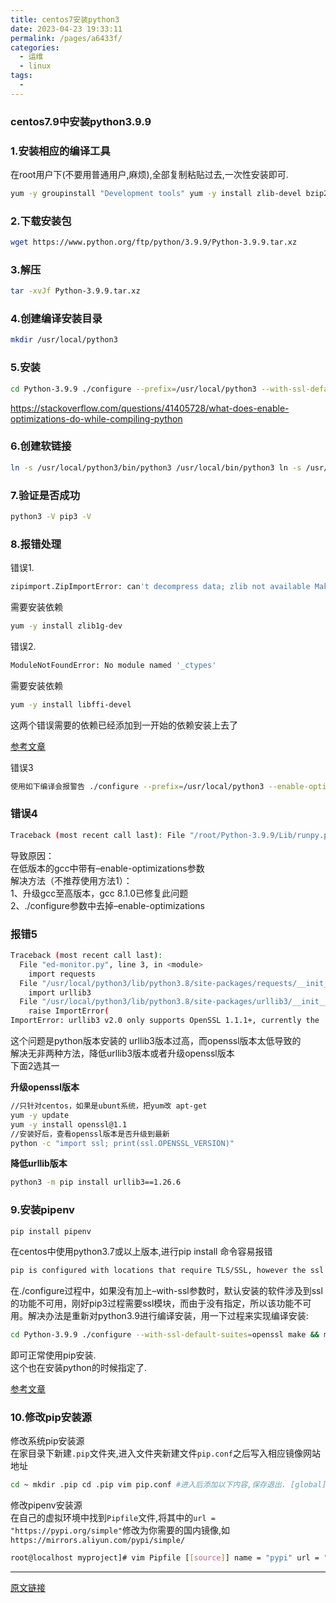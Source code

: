 ```yaml
---
title: centos7安装python3
date: 2023-04-23 19:33:11
permalink: /pages/a6433f/
categories:
  - 运维
  - linux
tags:
  - 
---
```


### centos7.9中安装python3.9.9

### 1.安装相应的编译工具

在root用户下(不要用普通用户,麻烦),全部复制粘贴过去,一次性安装即可.

```bash
yum -y groupinstall "Development tools" yum -y install zlib-devel bzip2-devel openssl-devel ncurses-devel sqlite-devel readline-devel tk-devel gdbm-devel db4-devel libpcap-devel xz-devel yum install -y libffi-devel zlib1g-dev yum install zlib* -y
```

### 2.下载安装包

```bash
wget https://www.python.org/ftp/python/3.9.9/Python-3.9.9.tar.xz
```

### 3.解压

```bash
tar -xvJf Python-3.9.9.tar.xz
```

### 4.创建编译安装目录

```bash
mkdir /usr/local/python3
```

### 5.安装

```bash
cd Python-3.9.9 ./configure --prefix=/usr/local/python3 --with-ssl-default-suites=openssl #./configure --prefix=/usr/local/python3 --enable-optimizations --with-ssl-default-suites=openssl #第一个指定安装的路径,不指定的话,安装过程中可能软件所需要的文件复制到其他不同目录,删除软件很不方便,复制软件也不方便. #第二个可以提高python10%-20%代码运行速度，但是gcc小于8.1.0会报错是，见错误4 #第三个是为了安装pip需要用到ssl,后面报错会有提到，原选项 --with-ssl，此版本用 --with-ssl-default-suites=openssl。 make && make install
```

https://stackoverflow.com/questions/41405728/what-does-enable-optimizations-do-while-compiling-python

### 6.创建软链接

```bash
ln -s /usr/local/python3/bin/python3 /usr/local/bin/python3 ln -s /usr/local/python3/bin/pip3 /usr/local/bin/pip3
```

### 7.验证是否成功

```bash
python3 -V pip3 -V
```

### 8.报错处理

错误1.

```bash
zipimport.ZipImportError: can't decompress data; zlib not available Makefile:1099: recipe for target 'install' failed make: *** [install] Error 1
```

需要安装依赖

```bash
yum -y install zlib1g-dev
```

错误2.

```bash
ModuleNotFoundError: No module named '_ctypes'
```

需要安装依赖

```bash
yum -y install libffi-devel
```

这两个错误需要的依赖已经添加到一开始的依赖安装上去了

[参考文章](https://blog.csdn.net/elija940818/article/details/79238813)

错误3

```bash
使用如下编译会报警告 ./configure --prefix=/usr/local/python3 --enable-optimizations --with-ssl 警告如下 configure: WARNING: unrecognized options: --with-ssl
```

### 错误4

```bash
Traceback (most recent call last): File "/root/Python-3.9.9/Lib/runpy.py", line 15, in <module> import importlib.util File "/root/Python-3.9.9/Lib/importlib/util.py", line 2, in <module> from . import abc File "/root/Python-3.9.9/Lib/importlib/abc.py", line 17, in <module> from typing import Protocol, runtime_checkable File "/root/Python-3.9.9/Lib/typing.py", line 21, in <module> import collections SystemError: <built-in function compile> returned NULL without setting an error generate-posix-vars failed make[1]: *** [pybuilddir.txt] Error 1 make[1]: Leaving directory `/root/Python-3.9.9' make: *** [profile-opt] Error 2
```

导致原因：  
在低版本的gcc中带有–enable-optimizations参数  
解决方法（不推荐使用方法1）：  
1、升级gcc至高版本，gcc 8.1.0已修复此问题  
2、./configure参数中去掉–enable-optimizations

### 报错5

```bash
Traceback (most recent call last):
  File "ed-monitor.py", line 3, in <module>
    import requests
  File "/usr/local/python3/lib/python3.8/site-packages/requests/__init__.py", line 43, in <module>
    import urllib3
  File "/usr/local/python3/lib/python3.8/site-packages/urllib3/__init__.py", line 38, in <module>
    raise ImportError(
ImportError: urllib3 v2.0 only supports OpenSSL 1.1.1+, currently the 'ssl' module is compiled with OpenSSL 1.0.2k-fips  26 Jan 2017. See: https://github.com/urllib3/urllib3/issues/2168
```

这个问题是python版本安装的 urllib3版本过高，而openssl版本太低导致的  
解决无非两种方法，降低urllib3版本或者升级openssl版本  
下面2选其一

**升级openssl版本**

```bash
//只针对centos，如果是ubunt系统，把yum改 apt-get
yum -y update
yum -y install openssl@1.1
//安装好后，查看openssl版本是否升级到最新
python -c "import ssl; print(ssl.OPENSSL_VERSION)"
```

**降低urllib版本**

```bash
python3 -m pip install urllib3==1.26.6
```



### 9.安装pipenv

```bash
pip install pipenv
```

在centos中使用python3.7或以上版本,进行pip install 命令容易报错

```bash
pip is configured with locations that require TLS/SSL, however the ssl module in Python is not available. Could not fetch URL https:*******: There was a problem confirming the ssl certificate: Can't connect to HTTPS URL because the SSL module is not available. - skipping
```

在./configure过程中，如果没有加上–with-ssl参数时，默认安装的软件涉及到ssl的功能不可用，刚好pip3过程需要ssl模块，而由于没有指定，所以该功能不可用。解决办法是重新对python3.9进行编译安装，用一下过程来实现编译安装:

```bash
cd Python-3.9.9 ./configure --with-ssl-default-suites=openssl make && make install
```

即可正常使用pip安装.  
这个也在安装python的时候指定了.

[参考文章](https://blog.csdn.net/jeryjeryjery/article/details/77880227)

### 10.修改pip安装源

修改系统pip安装源  
在家目录下新建`.pip`文件夹,进入文件夹新建文件`pip.conf`之后写入相应镜像网站地址

```bash
cd ~ mkdir .pip cd .pip vim pip.conf #进入后添加以下内容,保存退出. [global] index-url = https://mirrors.aliyun.com/pypi/simple
```

修改pipenv安装源  
在自己的虚拟环境中找到`Pipfile`文件,将其中的`url = "https://pypi.org/simple"`修改为你需要的国内镜像,如`https://mirrors.aliyun.com/pypi/simple/`

```bash
root@localhost myproject]# vim Pipfile [[source]] name = "pypi" url = "https://pypi.org/simple" # 改为url = "https://mirrors.aliyun.com/pypi/simple/" verify_ssl = true [dev-packages] #这里是开发环境专属包,使用pipenv install --dev package来安装专属开发环境的包 [packages] # 全部环境的通用包,安装在这里. [requires] python_version = "3.7"
```

---

[原文链接]([centos7.9中安装python3.9.9_一生受益_思韵闪耀](http://www.13sy.com/m/view.php?aid=2181))
